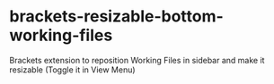 # brackets-resizable-bottom-working-files

Brackets extension to reposition Working Files in sidebar and make it resizable
(Toggle it in View Menu)